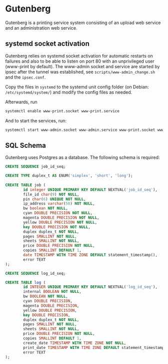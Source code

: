 # Gutenberg

Gutenberg is a printing service system consisting of an upload web service and an administration web service.

## systemd socket activation

Gutenberg relies on systemd socket activation for automatic restarts on failures and also to be able to listen on port 80 with an unprivileged user (www-print by default).
The www-admin socket and service are started by ipsec after the tunnel was established, see `scripts/www-admin_change.sh` and the `ipsec.conf`.

Copy the files in `systemd` to the systemd unit config folder (on Debian: `/etc/systemd/system/`) and modify the config files as needed.

Afterwards, run
```sh
systemctl enable www-print.socket www-print.service
```

And to start the services, run:
```sh
systemctl start www-admin.socket www-admin.service www-print.socket www-print.service
```

## SQL Schema
Gutenberg uses Postgres as a database. The following schema is required:

```sql
CREATE SEQUENCE job_id_seq;

CREATE TYPE duplex_t AS ENUM('simplex', 'short', 'long');
 
CREATE TABLE job (
        id integer UNIQUE PRIMARY KEY DEFAULT NEXTVAL('job_id_seq'),
        file_id char(9) NOT NULL,
        pin char(6) UNIQUE NOT NULL,
        ip_address varchar(50) NOT NULL,
        bw boolean NOT NULL,
        cyan DOUBLE PRECISION NOT NULL,
        magenta DOUBLE PRECISION NOT NULL,
        yellow DOUBLE PRECISION NOT NULL,
        key DOUBLE PRECISION NOT NULL,
        duplex duplex_t NOT NULL,
        pages SMALLINT NOT NULL,
        sheets SMALLINT NOT NULL,
        price DOUBLE PRECISION NOT NULL,
        copies SMALLINT DEFAULT 1,
        date TIMESTAMP WITH TIME ZONE DEFAULT statement_timestamp(),
        error TEXT
);

CREATE SEQUENCE log_id_seq;

CREATE TABLE log (
        id INTEGER UNIQUE PRIMARY KEY DEFAULT NEXTVAL('log_id_seq'),
        internal BOOLEAN NOT NULL,
        bw BOOLEAN NOT NULL,
        cyan DOUBLE PRECISION,
        magenta DOUBLE PRECISION,
        yellow DOUBLE PRECISION,
        key DOUBLE PRECISION,
        duplex duplex_t NOT NULL,
        pages SMALLINT NOT NULL,
        sheets SMALLINT NOT NULL,
        price DOUBLE PRECISION NOT NULL,
        copies SMALLINT DEFAULT 1,
        create_date TIMESTAMP WITH TIME ZONE NOT NULL,
        print_date TIMESTAMP WITH TIME ZONE DEFAULT statement_timestamp(),
        error TEXT
);
```
